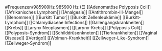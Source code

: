 #Frequenzen/985900Hz
985900 Hz (E)
[[Adenomatöse Polyposis Coli]]
[[Afrikanisches Lymphom]]
[[Analgesie]]
[[Antithrombin-III-Mangel]]
[[Benommen]]
[[Burkitt Tumor]]
[[Burkitt Zellenleukämie]]
[[Burkitt-Lymphom]]
[[Chlamydiaceae Infections]]
[[Gallengangskrankheiten]]
[[Krebs]]
[[Larynx Neoplasmen]]
[[Larynx-Krebs]]
[[Polyposis Coli]]
[[Polyposis-Syndrom]]
[[Schilddrüsenknoten]]
[[Tierkrankheiten]]
[[Vaginal Disease]]
[[Vertigo]]
[[Wolman-Krankheit]]
[[Zellweger-Like-Syndrom]]
[[Zellweger-Syndrom]]